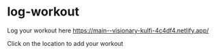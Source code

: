 # log-workout
Log your workout here
https://main--visionary-kulfi-4c4df4.netlify.app/

Click on the location to add your workout
